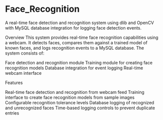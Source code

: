# Face_Recognition
A real-time face detection and recognition system using dlib and OpenCV with MySQL database integration for logging face detection events.

Overview
This system provides real-time face recognition capabilities using a webcam. It detects faces, compares them against a trained model of known faces, and logs recognition events to a MySQL database. The system consists of:

Face detection and recognition module
Training module for creating face recognition models
Database integration for event logging
Real-time webcam interface

Features

Real-time face detection and recognition from webcam feed
Training interface to create face recognition models from sample images
Configurable recognition tolerance levels
Database logging of recognized and unrecognized faces
Time-based logging controls to prevent duplicate entries
